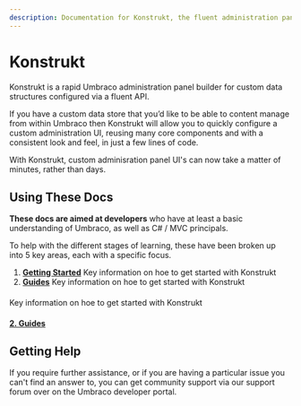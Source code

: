 ```yaml
---
description: Documentation for Konstrukt, the fluent administration panel builder for Umbraco.
---
```


# Konstrukt

Konstrukt is a rapid Umbraco administration panel builder for custom data structures configured via a fluent API.

If you have a custom data store that you’d like to be able to content manage from within Umbraco then Konstrukt will allow you to quickly configure a custom administration UI, reusing many core components and with a consistent look and feel, in just a few lines of code.

With Konstrukt, custom adminisration panel UI's can now take a matter of minutes, rather than days.

## Using These Docs

**These docs are aimed at developers** who have at least a basic understanding of Umbraco, as well as C# / MVC principals.

To help with the different stages of learning, these have been broken up into 5 key areas, each with a specific focus.

1. **[Getting Started](./getting-started/overview.md)**
   Key information on hoe to get started with Konstrukt
2. **[Guides](./getting-started/overview.md)**
   Key information on hoe to get started with Konstrukt


#### 
Key information on hoe to get started with Konstrukt

#### [2. Guides](./getting-started/overview.md)

## Getting Help
If you require further assistance, or if you are having a particular issue you can't find an answer to, you can get community support via our support forum over on the Umbraco developer portal.